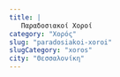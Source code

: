 ```yaml
---
title: |
   Παραδοσιακοί Χοροί
category: "Χορός"
slug: "paradosiakoi-xoroi"
slugCategory: "xoros"
city: "Θεσσαλονίκη"
---
```


